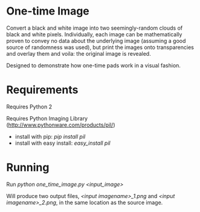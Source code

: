 # One-time Image
Convert a black and white image into two seemingly-random clouds of black and white pixels. Individually, each image can be mathematically proven to convey no data about the underlying image (assuming a good source of randomness was used), but print the images onto transparencies and overlay them and voila: the original image is revealed.

Designed to demonstrate how one-time pads work in a visual fashion.

# Requirements
Requires Python 2

Requires Python Imaging Library (http://www.pythonware.com/products/pil/)
* install with pip: *pip install pil*
* install with easy install: *easy_install pil*

# Running
Run *python one_time_image.py &lt;input_image&gt;*


Will produce two output files, *&lt;input imagename&gt;_1.png* and *&lt;input imagename&gt;_2.png*, in the same location as the source image.
